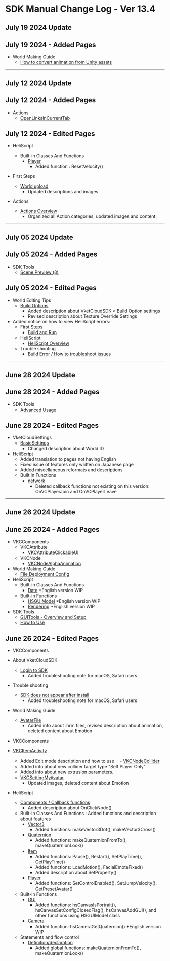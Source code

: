 # SDK Manual Change Log - Ver 13.4

## July 19 2024 Update

## July 19 2024 - Added Pages

- World Making Guide
  - [How to convert animation from Unity assets](https://vrhikky.github.io/VketCloudSDK_Documents/12.3/en/WorldMakingGuide/ConvertAnimationFromUntiyAsset.html)

---

## July 12 2024 Update

## July 12 2024 - Added Pages

- Actions
  - [OpenLinksInCurrentTab](https://vrhikky.github.io/VketCloudSDK_Documents/13.4/en/Actions/Web/OpenwebCurrentTab.html)

## July 12 2024 - Edited Pages

- HeliScript
  - Built-in Classes And Functions
    - [Player](https://vrhikky.github.io/VketCloudSDK_Documents/13.4/en/hs/hs_class_player.html)
      - Added function : ResetVelocity()

- First Steps
  - [World upload](https://vrhikky.github.io/VketCloudSDK_Documents/13.4/en/FirstStep/WorldUpload.html)
    - Updated descriptions and images

- Actions
  - [Actions Overview](https://vrhikky.github.io/VketCloudSDK_Documents/13.4/en/Actions/ActionsOverview.html)
    - Organized all Action categories, updated images and content.

---

## July 05 2024 Update

## July 05 2024 - Added Pages

- SDK Tools
  - [Scene Preview (β)](https://vrhikky.github.io/VketCloudSDK_Documents/13.4/en/SDKTools/ScenePreview.html)

## July 05 2024 - Edited Pages

- World Editing Tips
  - [Build Options](https://vrhikky.github.io/VketCloudSDK_Documents/13.4/en/WorldEditingTips/BuildOptions.html)
    - Added description about VketCloudSDK > Build Option settings
    - Revised description about Texture Override Settings
- Added notice on how to view HeliScript errors:
  - First Steps
    - [Build and Run](https://vrhikky.github.io/VketCloudSDK_Documents/13.4/en/FirstStep/BuildAndRun.html)
  - HeliScript
    - [HeliScript Overview](https://vrhikky.github.io/VketCloudSDK_Documents/13.4/en/hs/hs_overview.html)
  - Trouble shooting
    - [Build Error / How to troubleshoot issues](https://vrhikky.github.io/VketCloudSDK_Documents/13.4/en/troubleshooting/BuildError.html)

---

## June 28 2024 Update

## June 28 2024 - Added Pages

- SDK Tools
  - [Advanced Usage](https://vrhikky.github.io/VketCloudSDK_Documents/13.4/en/GUITools/AdvancedUsage.html)

## June 28 2024 - Edited Pages

- VketCloudSettings
  - [BasicSettings](https://vrhikky.github.io/VketCloudSDK_Documents/13.4/en/VketCloudSettings/BasicSettings.html)
    - Changed description about World ID
- HeliScript
  - Added translation to pages not having English
  - Fixed issue of features only written on Japanese page
  - Added miscellaneous reformats and descriptions
  - Built in Functions
    - [network](https://vrhikky.github.io/VketCloudSDK_Documents/13.4/en/hs/hs_system_function_net.html)
      - Deleted callback functions not existing on this version: OnVCPlayerJoin and OnVCPlayerLeave

---

## June 26 2024 Update

## June 26 2024 - Added Pages

- VKCComponents
  - VKCAttribute
    - [VKCAttributeClickableUI](https://vrhikky.github.io/VketCloudSDK_Documents/13.4/en/VKCComponents/VKCAttribute/VKCAttributeClickableUI.html)
  - VKCNode
    - [VKCNodeAlphaAnimation](https://vrhikky.github.io/VketCloudSDK_Documents/13.4/en/VKCComponents/VKCNode/VKCNodeAlphaAnimation.html)
- World Making Guide
  - [File Deployment Config](https://vrhikky.github.io/VketCloudSDK_Documents/13.4/en/WorldMakingGuide/FileDeploymentConfig.html)
- HeliScript
  - Built-in Classes And Functions
    - [Date](https://vrhikky.github.io/VketCloudSDK_Documents/13.4/en/hs/hs_class_date.html) *English version WIP
  - Built-in Functions
    - [HSGUIModel](https://vrhikky.github.io/VketCloudSDK_Documents/13.4/en/hs/hs_system_function_gui_HSGUIModel.html) *English version WIP
    - [Rendering](https://vrhikky.github.io/VketCloudSDK_Documents/13.4/en/hs/hs_system_function_rendering.html) *English version WIP
- SDK Tools
  - [GUITools - Overview and Setup](https://vrhikky.github.io/VketCloudSDK_Documents/13.4/en/GUITools/Setup.html)
  - [How to Use](https://vrhikky.github.io/VketCloudSDK_Documents/13.4/en/GUITools/HowToUse.html)

## June 26 2024 - Edited Pages

- VKCComponents

- About VketCloudSDK
  - [Login to SDK](https://vrhikky.github.io/VketCloudSDK_Documents/13.4/en/AboutVketCloudSDK/LoginSDK.html)
    - Added troubleshooting note for macOS, Safari users
- Trouble shooting
  - [SDK does not appear after install](https://vrhikky.github.io/VketCloudSDK_Documents/13.4/en/troubleshooting/InstallingDeeplink.html)
    - Added troubleshooting note for macOS, Safari users
- World Making Guide
  - [AvatarFile](https://vrhikky.github.io/VketCloudSDK_Documents/13.4/en/WorldMakingGuide/AvatarFile.html)
    - Added info about .hrm files, revised description about animation, deleted content about Emotion
- VKCComponents
- [VKCItemActivity](https://vrhikky.github.io/VketCloudSDK_Documents/13.4/en/VKCComponents/VKCItemActivity.html)
  - Added Edit mode description and how to use
 　- [VKCNodeCollider](https://vrhikky.github.io/VketCloudSDK_Documents/13.4/en/VKCComponents/VKCNodeCollider.html)
  - Added info about new collider target type "Self Player Only".
  - Added info about new extrusion parameters.
  - [VKCSettingMyAvatar](https://vrhikky.github.io/VketCloudSDK_Documents/13.4/en/VketCloudSettings/MyAvatarSettings.html)
    - Updated images, deleted content about Emotion
- HeliScript
  - [Components / Callback functions](https://vrhikky.github.io/VketCloudSDK_Documents/13.4/en/hs/hs_component.html)
    - Added description about OnClickNode()
  - Built-in Classes And Functions : Added functions and description about features
    - [Vector3](https://vrhikky.github.io/VketCloudSDK_Documents/13.4/en/hs/hs_struct_vector3.html)
      - Added functions: makeVector3Dot(), makeVector3Cross()
    - [Quaternion](https://vrhikky.github.io/VketCloudSDK_Documents/13.4/en/hs/hs_struct_quaternion.html)
      - Added functions: makeQuaternionFromTo(), makeQuaternionLook()
    - [Item](https://vrhikky.github.io/VketCloudSDK_Documents/13.4/en/hs/hs_class_item.html)
      - Added functions: Pause(), Restart(), SetPlayTime(), GetPlayTime()
      - Added functions: LoadMotion(), FacialEmoteFixed()
      - Added description about SetProperty()
    - [Player](https://vrhikky.github.io/VketCloudSDK_Documents/13.4/en/hs/hs_class_player.html)
      - Added functions: SetControlEnabled(), SetJumpVelocity(), GetPresetAvatar()
  - Built-in Functions
    - [GUI](https://vrhikky.github.io/VketCloudSDK_Documents/13.4/en/hs/hs_system_function_gui.html)
      - Added functions: hsCanvasIsPortrait(), hsCanvasSetConfigClosedFlag(), hsCanvasAddGUI(), and other functions using HSGUIModel class
    - [Camera](https://vrhikky.github.io/VketCloudSDK_Documents/13.4/en/hs/hs_system_function_camera.html)
      - Added function: hsCameraGetQuaternion() *English version WIP
  - Statements and flow control
    - [Definition/declaration](https://vrhikky.github.io/VketCloudSDK_Documents/13.4/en/hs/hs_statement_def.html)
      - Added global functions: makeQuaternionFromTo(), makeQuaternionLook()
